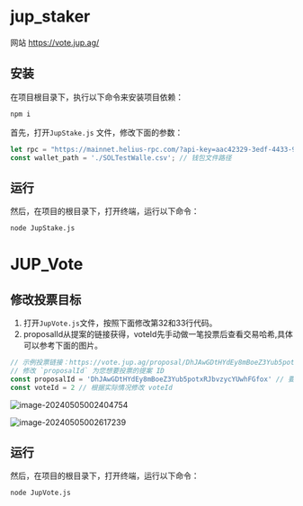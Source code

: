# jup_staker


网站 https://vote.jup.ag/

## 安装

在项目根目录下，执行以下命令来安装项目依赖：

```bash
npm i
```

首先，打开`JupStake.js` 文件，修改下面的参数：

```javascript
let rpc = "https://mainnet.helius-rpc.com/?api-key=aac42329-3edf-4433-94ec-870600c2ba9e"; // RPC，到https://www.helius.dev/注册获取
const wallet_path = './SOLTestWalle.csv'; // 钱包文件路径
```

## 运行

然后，在项目的根目录下，打开终端，运行以下命令：

``` bash
node JupStake.js
```


# JUP_Vote

## 修改投票目标
1. 打开`JupVote.js`文件，按照下面修改第32和33行代码。
2. proposalId从提案的链接获得，voteId先手动做一笔投票后查看交易哈希,具体可以参考下面的图片。
```javascript
// 示例投票链接：https://vote.jup.ag/proposal/DhJAwGDtHYdEy8mBoeZ3Yub5potxRJbvzycYUwhFGfox
// 修改 `proposalId` 为您想要投票的提案 ID
const proposalId = 'DhJAwGDtHYdEy8mBoeZ3Yub5potxRJbvzycYUwhFGfox' // 要投票的提案 ID
const voteId = 2 // 根据实际情况修改 voteId
```

![image-20240505002404754](https://s2.loli.net/2024/05/05/AuQvwG9d6TWxKgb.png)

![image-20240505002617239](https://s2.loli.net/2024/05/05/LU3Dlk4XWeaVs1E.png)



## 运行

然后，在项目的根目录下，打开终端，运行以下命令：

``` bash
node JupVote.js
```


# 